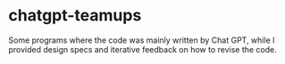 # chatgpt-teamups
Some programs where the code was mainly written by Chat GPT, while I provided design specs and iterative feedback on how to revise the code.
